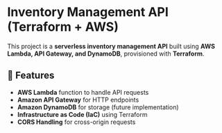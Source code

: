 # Inventory Management API (Terraform + AWS)

This project is a **serverless inventory management API** built using **AWS Lambda, API Gateway, and DynamoDB**, provisioned with **Terraform**.

## 🚀 Features

- **AWS Lambda** function to handle API requests
- **Amazon API Gateway** for HTTP endpoints
- **Amazon DynamoDB** for storage (future implementation)
- **Infrastructure as Code (IaC)** using Terraform
- **CORS Handling** for cross-origin requests
